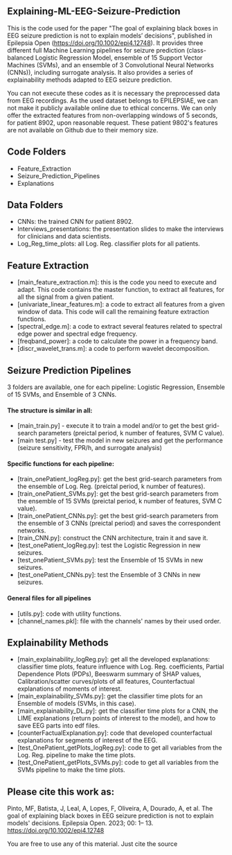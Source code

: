 ## Explaining-ML-EEG-Seizure-Prediction
This is the code used for the paper "The goal of explaining black boxes in EEG seizure prediction is not to explain models’ decisions", published in Epilepsia Open (https://doi.org/10.1002/epi4.12748). It provides three different full Machine Learning pipelines for seizure prediction (class-balanced Logistic Regression Model, ensemble of 15 Support Vector Machines (SVMs), and an ensemble of 3 Convolutional Neural Networks (CNNs)), including surrogate analysis. It also provides a series of explainability methods adapted to EEG seizure prediction.

You can not execute these codes as it is necessary the preprocessed data from EEG recordings. As the used dataset belongs to EPILEPSIAE, we can not make it publicly available online due to ethical concerns. We can only offer the extracted features from non-overlapping windows of 5 seconds, for patient 8902, upon reasonable request. These patient 9802's features are not available on Github due to their memory size.

## Code Folders
- Feature_Extraction
- Seizure_Prediction_Pipelines
- Explanations

## Data Folders
- CNNs: the trained CNN for patient 8902.
- Interviews_presentations: the presentation slides to make the interviews for clinicians and data scientists.
- Log_Reg_time_plots: all Log. Reg. classifier plots for all patients.

## Feature Extraction
- [main_feature_extraction.m]: this is the code you need to execute and adapt. This code contains the master function, to extract all features, for all the signal from a given patient.
- [univariate_linear_features.m]: a code to extract all features from a given window of data. This code will call the remaining feature extraction functions.
- [spectral_edge.m]: a code to extract several features related to spectral edge power and spectral edge frequency.
- [freqband_power]: a code to calculate the power in a frequency band.
- [discr_wavelet_trans.m]: a code to perform wavelet decomposition.

## Seizure Prediction Pipelines
3 folders are available, one for each pipeline: Logistic Regression, Ensemble of 15 SVMs, and Ensemble of 3 CNNs.
#### The structure is similar in all:
- [main_train.py] - execute it to train a model and/or to get the best grid-search parameters (preictal period, k number of features, SVM C value).
- [main test.py] - test the model in new seizures and get the performance (seizure sensitivity, FPR/h, and surrogate analysis)

#### Specific functions for each pipeline:
- [train_onePatient_logReg.py]: get the best grid-search parameters from the ensemble of Log. Reg. (preictal period, k number of features).
- [train_onePatient_SVMs.py]: get the best grid-search parameters from the ensemble of 15 SVMs (preictal period, k number of features, SVM C value).
- [train_onePatient_CNNs.py]: get the best grid-search parameters from the ensemble of 3 CNNs (preictal period) and saves the correspondent networks.
- [train_CNN.py]: construct the CNN architecture, train it and save it.
- [test_onePatient_logReg.py]: test the Logistic Regression in new seizures.
- [test_onePatient_SVMs.py]: test the Ensemble of 15 SVMs in new seizures.
- [test_onePatient_CNNs.py]: test the Ensemble of 3 CNNs in new seizures.

#### General files for all pipelines
- [utils.py]: code with utility functions.
- [channel_names.pkl]: file with the channels' names by their used order.

## Explainability Methods

- [main_explainability_logReg.py]: get all the developed explanations: classifier time plots, feature influence with Log. Reg. coefficients, Partial Dependence Plots (PDPs), Beeswarm summary of SHAP values, Calibration/scatter curves/plots of all features, Counterfactual explanations of moments of interest.
- [main_explainability_SVMs.py]: get the classifier time plots for an Ensemble of models (SVMs, in this case). 
- [main_explainability_DL.py]: get the classifier time plots for a CNN, the LIME explanations (return points of interest to the model), and how to save EEG parts into edf files.
- [counterFactualExplanation.py]: code that developed counterfactual explanations for segments of interest of the EEG.
- [test_OnePatient_getPlots_logReg.py]:  code to get all variables from the Log. Reg. pipeline to make the time plots.
- [test_OnePatient_getPlots_SVMs.py]: code to get all variables from the SVMs pipeline to make the time plots.


## Please cite this work as:
Pinto, MF, Batista, J, Leal, A, Lopes, F, Oliveira, A, Dourado, A, et al. The goal of explaining black boxes in EEG seizure prediction is not to explain models' decisions. Epilepsia Open. 2023; 00: 1– 13. https://doi.org/10.1002/epi4.12748 

You are free to use any of this material. Just cite the source
